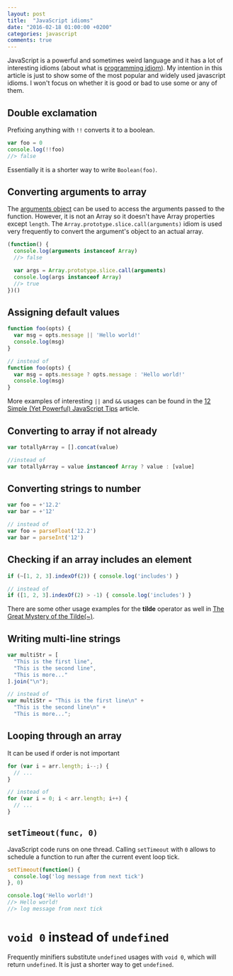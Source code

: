 ```yaml
---
layout: post
title:  "JavaScript idioms"
date: "2016-02-18 01:00:00 +0200"
categories: javascript
comments: true
---
```


JavaScript is a powerful and sometimes weird language and it has a lot of interesting idioms (about what is [programming idiom](https://en.wikipedia.org/wiki/Programming_idiom)).
My intention in this article is just to show some of the most popular and widely used javascript idioms.
I won't focus on whether it is good or bad to use some or any of them.


## Double exclamation

Prefixing anything with `!!` converts it to a boolean.

```js
var foo = 0
console.log(!!foo)
//> false
```

Essentially it is a shorter way to write `Boolean(foo)`.


## Converting arguments to array

The [arguments object](https://developer.mozilla.org/en-US/docs/Web/JavaScript/Reference/Functions/arguments)
can be used to access the arguments passed to the function. However, it is not an Array so it doesn't have
Array properties except `length`. The `Array.prototype.slice.call(arguments)` idiom is used very frequently
to convert the argument's object to an actual array.

```js
(function() {
  console.log(arguments instanceof Array)
  //> false

  var args = Array.prototype.slice.call(arguments)
  console.log(args instanceof Array)
  //> true
})()
```


## Assigning default values

```js
function foo(opts) {
  var msg = opts.message || 'Hello world!'
  console.log(msg)
}

// instead of
function foo(opts) {
  var msg = opts.message ? opts.message : 'Hello world!'
  console.log(msg)
}
```

More examples of interesting `||` and `&&` usages can be found in the
[12 Simple (Yet Powerful) JavaScript Tips](http://javascriptissexy.com/12-simple-yet-powerful-javascript-tips/) article.


## Converting to array if not already

```js
var totallyArray = [].concat(value)

//instead of
var totallyArray = value instanceof Array ? value : [value]
```


## Converting strings to number

```js
var foo = +'12.2'
var bar = +'12'

// instead of
var foo = parseFloat('12.2')
var bar = parseInt('12')
```


## Checking if an array includes an element

```js
if (~[1, 2, 3].indexOf(2)) { console.log('includes') }

// instead of
if ([1, 2, 3].indexOf(2) > -1) { console.log('includes') }
```

There are some other usage examples for the **tilde** operator as well in [The Great Mystery of the Tilde(~)](http://www.joezimjs.com/javascript/great-mystery-of-the-tilde/).


## Writing multi-line strings

```js
var multiStr = [
  "This is the first line",
  "This is the second line",
  "This is more..."
].join("\n");

// instead of
var multiStr = "This is the first line\n" +
  "This is the second line\n" +
  "This is more...";
```


## Looping through an array

It can be used if order is not important

```js
for (var i = arr.length; i--;) {
  // ...
}

// instead of
for (var i = 0; i < arr.length; i++) {
  // ...
}
```


## `setTimeout(func, 0)`

JavaScript code runs on one thread. Calling `setTimeout` with `0` allows to schedule a function to run
after the current event loop tick.

```js
setTimeout(function() {
  console.log('log message from next tick')
}, 0)

console.log('Hello world!')
//> Hello world!
//> log message from next tick
```


# `void 0` instead of `undefined`

Frequently minifiers substitute `undefined` usages with `void 0`, which will return `undefined`. It is just a shorter way to get `undefined`.
